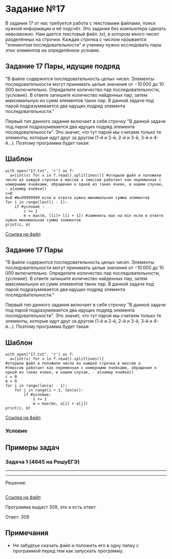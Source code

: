 # Задание №17
В задании 17 от нас требуется работа с текстовыми файлами, поиск нужной информации и её подсчёт. Это задание без компьютера сделать невозможно.
Нам дается текстовый файл .txt, в котором много чисел разделённых на строчки. Каждая строчка с числом называется "элементом последовательности" и ученику нужно исследовать пары этих элементов на определённое условие.

## Задание 17 Пары, идущие подряд
"В файле содержится последовательность целых чисел. Элементы последовательности могут принимать целые значения от −10 000 до 10 000 включительно. Определите количество пар последовательности, {условие}. В ответе запишите количество найденных пар, затем максимальную из сумм элементов таких пар. В данной задаче под парой подразумевается два идущих подряд элемента последовательности."

Первый тип данного задания включает в себя строчку "В данной задаче под парой подразумевается два идущих подряд элемента последовательности". Это значит, что тут парой мы считаем только те элементы, которые идут друг за другом (1-й и 2-й, 2-й и 3-й, 3-й и 4-й...). Поэтому программа будет такая:

## Шаблон
```
with open("17.txt", 'r') as f:
  a=[int(x) for x in f.read().splitlines()] #открыли файл и положили число из каждой строчки в массив a (массив работает как переменная с номерными ячейками, обращение к одной из таких ячеек, в нашем случае, - a[номер ячейки])
с=0
m=0 #m=99999999 если в ответе нужна минимальная сумма элементов
for i in range(len(l) - 1):
    if #условие :
        c += 1
        m = max(m, l[i]+ l[i + 1]) #заменить max на min если в ответе нужна минимальная сумма элементов
print(c, m)
```

[Ссылка на файл](https://github.com/fagirton/Inf_EGE_templates/blob/75a9354c493c21a3da27931b2fb8aae7747945df/templates/ex16-template.py)

## Задание 17 Пары
"В файле содержится последовательность целых чисел. Элементы последовательности могут принимать целые значения от −10 000 до 10 000 включительно. Определите количество пар последовательности, {условие}. В ответе запишите количество найденных пар, затем максимальную из сумм элементов таких пар. В данной задаче под парой подразумевается два идущих подряд элемента последовательности."

Первый тип данного задания включает в себя строчку "В данной задаче под парой подразумевается два идущих подряд элемента последовательности". Это значит, что тут парой мы считаем только те элементы, которые идут друг за другом (1-й и 2-й, 2-й и 3-й, 3-й и 4-й...). Поэтому программа будет такая:

## Шаблон
```
with open("17.txt", 'r') as f:
  a=[int(x) for x in f.read().splitlines()] 
#открыли файл и положили число из каждой строчки в массив a 
#(массив работает как переменная с номерными ячейками, обращение к одной из таких ячеек, в нашем случае, - a[номер ячейки])
с = 0
m = 0
for i in range(len(a) - 1):
    for j in range(i + 1, len(a)):
        if #условие:
            s += 1
            m = max(mx, a[i] + a[j])
print(с, m)
```

[Ссылка на файл](https://github.com/fagirton/Inf_EGE_templates/blob/75a9354c493c21a3da27931b2fb8aae7747945df/templates/ex16-template.py)

### Условие



## Примеры задач
### Задача 1 (4645 на РешуЕГЭ)
***

***

Решение:
```

```
[Ссылка на файл](https://github.com/fagirton/Inf_EGE_templates/blob/066697ae0a2d75d216b0e4e543b11e91b93c5f7a/examples/ex16-example.py)

Программа выдаст 309, это и есть ответ.

Ответ: 309


## Примечания
- Не забудтье скачать файл и положить его в одну папку с программой перед тем как запускать программу.
